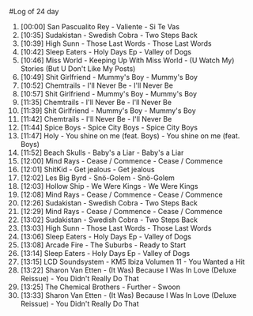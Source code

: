 #Log of 24 day

1. [00:00] San Pascualito Rey - Valiente - Si Te Vas
1. [10:35] Sudakistan - Swedish Cobra - Two Steps Back
1. [10:39] High Sunn - Those Last Words - Those Last Words
1. [10:42] Sleep Eaters - Holy Days Ep - Valley of Dogs
1. [10:46] Miss World - Keeping Up With Miss World - (U Watch My) Stories (But U Don't Like My Posts)
1. [10:49] Shit Girlfriend - Mummy's Boy - Mummy's Boy
1. [10:52] Chemtrails - I'll Never Be - I'll Never Be
1. [10:57] Shit Girlfriend - Mummy's Boy - Mummy's Boy
1. [11:35] Chemtrails - I'll Never Be - I'll Never Be
1. [11:39] Shit Girlfriend - Mummy's Boy - Mummy's Boy
1. [11:42] Chemtrails - I'll Never Be - I'll Never Be
1. [11:44] Spice Boys - Spice City Boys - Spice City Boys
1. [11:47] Holy - You shine on me (feat. Boys) - You shine on me (feat. Boys)
1. [11:52] Beach Skulls - Baby's a Liar - Baby's a Liar
1. [12:00] Mind Rays - Cease / Commence - Cease / Commence
1. [12:01] ShitKid - Get jealous - Get jealous
1. [12:02] Les Big Byrd - Snö-Golem - Snö-Golem
1. [12:03] Hollow Ship - We Were Kings - We Were Kings
1. [12:08] Mind Rays - Cease / Commence - Cease / Commence
1. [12:26] Sudakistan - Swedish Cobra - Two Steps Back
1. [12:29] Mind Rays - Cease / Commence - Cease / Commence
1. [13:02] Sudakistan - Swedish Cobra - Two Steps Back
1. [13:03] High Sunn - Those Last Words - Those Last Words
1. [13:06] Sleep Eaters - Holy Days Ep - Valley of Dogs
1. [13:08] Arcade Fire - The Suburbs - Ready to Start
1. [13:14] Sleep Eaters - Holy Days Ep - Valley of Dogs
1. [13:15] LCD Soundsystem - KM5 Ibiza Volumen 11 - You Wanted a Hit
1. [13:22] Sharon Van Etten - (It Was) Because I Was In Love (Deluxe Reissue) - You Didn't Really Do That
1. [13:25] The Chemical Brothers - Further - Swoon
1. [13:33] Sharon Van Etten - (It Was) Because I Was In Love (Deluxe Reissue) - You Didn't Really Do That
